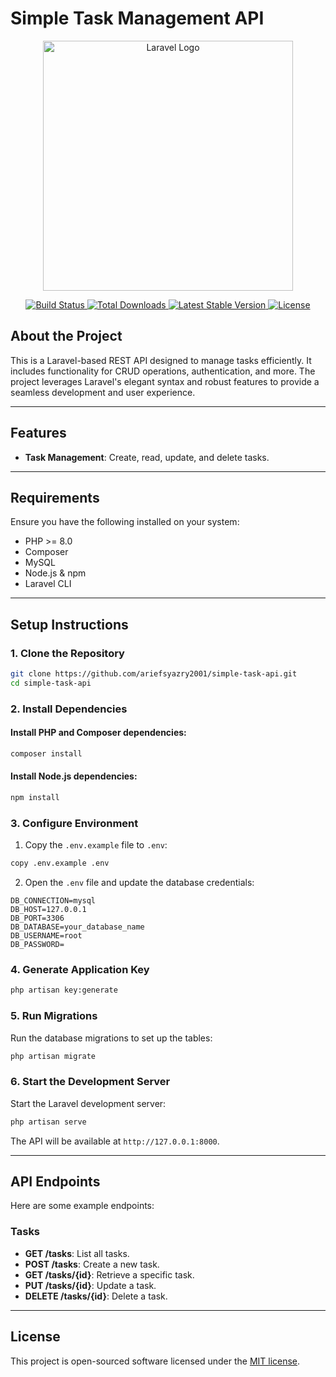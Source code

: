 # Simple Task Management API

<p align="center">
  <a href="https://laravel.com" target="_blank">
    <img src="https://raw.githubusercontent.com/laravel/art/master/logo-lockup/5%20SVG/2%20CMYK/1%20Full%20Color/laravel-logolockup-cmyk-red.svg" width="400" alt="Laravel Logo">
  </a>
</p>

<p align="center">
  <a href="https://github.com/laravel/framework/actions">
    <img src="https://github.com/laravel/framework/workflows/tests/badge.svg" alt="Build Status">
  </a>
  <a href="https://packagist.org/packages/laravel/framework">
    <img src="https://img.shields.io/packagist/dt/laravel/framework" alt="Total Downloads">
  </a>
  <a href="https://packagist.org/packages/laravel/framework">
    <img src="https://img.shields.io/packagist/v/laravel/framework" alt="Latest Stable Version">
  </a>
  <a href="https://packagist.org/packages/laravel/framework">
    <img src="https://img.shields.io/packagist/l/laravel/framework" alt="License">
  </a>
</p>

## About the Project

This is a Laravel-based REST API designed to manage tasks efficiently. It includes functionality for CRUD operations, authentication, and more. The project leverages Laravel's elegant syntax and robust features to provide a seamless development and user experience.

---

## Features
- **Task Management**: Create, read, update, and delete tasks.
  
---

## Requirements
Ensure you have the following installed on your system:
- PHP >= 8.0
- Composer
- MySQL 
- Node.js & npm
- Laravel CLI

---

## Setup Instructions

### 1. Clone the Repository
```bash
git clone https://github.com/ariefsyazry2001/simple-task-api.git
cd simple-task-api
```

### 2. Install Dependencies

#### Install PHP and Composer dependencies:
```bash
composer install
```

#### Install Node.js dependencies:
```bash
npm install
```

### 3. Configure Environment

1. Copy the `.env.example` file to `.env`:
```bash
copy .env.example .env
```

2. Open the `.env` file and update the database credentials:
```env
DB_CONNECTION=mysql
DB_HOST=127.0.0.1
DB_PORT=3306
DB_DATABASE=your_database_name
DB_USERNAME=root
DB_PASSWORD=
```

### 4. Generate Application Key
```bash
php artisan key:generate
```

### 5. Run Migrations
Run the database migrations to set up the tables:
```bash
php artisan migrate
```

### 6. Start the Development Server
Start the Laravel development server:
```bash
php artisan serve
```

The API will be available at `http://127.0.0.1:8000`.

---

## API Endpoints
Here are some example endpoints:

### Tasks
- **GET /tasks**: List all tasks.
- **POST /tasks**: Create a new task.
- **GET /tasks/{id}**: Retrieve a specific task.
- **PUT /tasks/{id}**: Update a task.
- **DELETE /tasks/{id}**: Delete a task.


---

## License
This project is open-sourced software licensed under the [MIT license](https://opensource.org/licenses/MIT).


